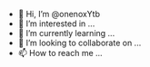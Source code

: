 - 👋 Hi, I’m @onenoxYtb
- 👀 I’m interested in ...
- 🌱 I’m currently learning ...
- 💞️ I’m looking to collaborate on ...
- 📫 How to reach me ...

<!---
onenoxYtb/onenoxYtb is a ✨ special ✨ repository because its `README.md` (this file) appears on your GitHub profile.
You can click the Preview link to take a look at your changes.
--->

